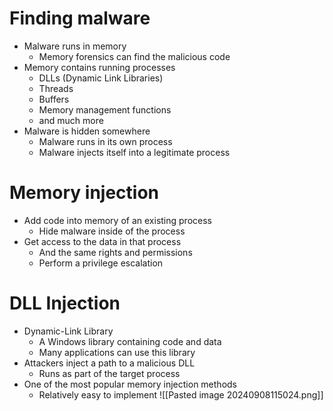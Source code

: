 # Finding malware
- Malware runs in memory
	- Memory forensics can find the malicious code
- Memory contains running processes
	- DLLs (Dynamic Link Libraries)
	- Threads
	- Buffers
	- Memory management functions
	- and much more
- Malware is hidden somewhere
	- Malware runs in its own process
	- Malware injects itself into a legitimate process
# Memory injection
- Add code into memory of an existing process
	- Hide malware inside of the process
- Get access to the data in that process
	- And the same rights and permissions
	- Perform a privilege escalation
# DLL Injection
- Dynamic-Link Library
	- A Windows library containing code and data
	- Many applications can use this library
- Attackers inject a path to a malicious DLL
	- Runs as part of the target process
- One of the most popular memory injection methods
	- Relatively easy to implement
![[Pasted image 20240908115024.png]]
